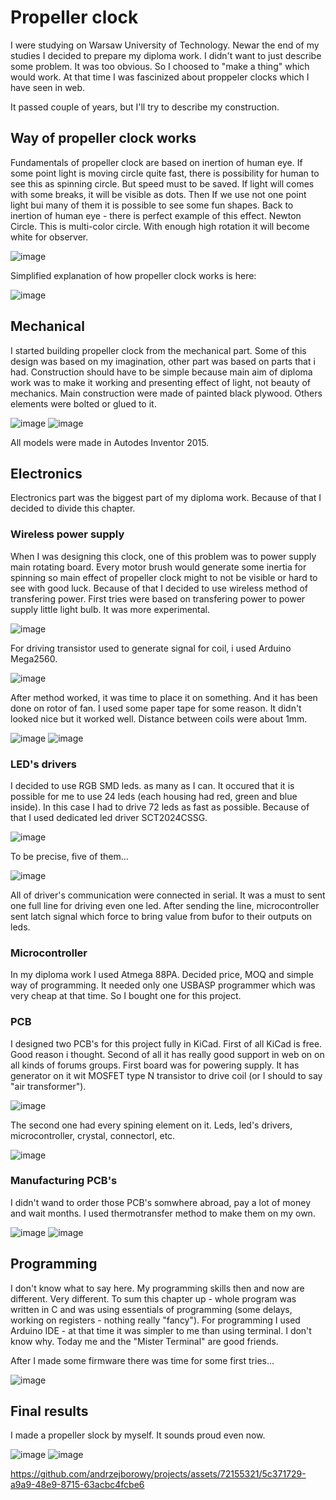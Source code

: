 # Propeller clock

I were studying on Warsaw University of Technology. Newar the end of my studies I decided to prepare my diploma work. I didn't want to just describe some problem. It was too obvious. So I choosed to "make a thing" which would work. At that time I was fascinized about proppeler clocks which I have seen in web. 

It passed couple of years, but I'll try to describe my construction.

## Way of propeller clock works

Fundamentals of propeller clock are based on inertion of human eye. If some point light is moving circle quite fast, there is possibility for human to see this as spinning circle. But speed must to be saved.
If light will comes with some breaks, it will be visible as dots.
Then If we use not one point light bui many of them it is possible to see some fun shapes.
Back to inertion of human eye - there is perfect example of this effect. Newton Circle. This is multi-color circle. With enough high rotation it will become white for observer.

![image](https://github.com/andrzejborowy/projects/assets/72155321/96cdd1f2-7bff-4be8-96fa-5462c1fc04ff)

Simplified explanation of how propeller clock works is here:

![image](https://github.com/andrzejborowy/projects/assets/72155321/192a8bd9-7989-4d1e-bb7f-2e778bed06e7)

## Mechanical

I started building propeller clock from the mechanical part. Some of this design was based on my imagination, other part was based on parts that i had.
Construction should have to be simple because main aim of diploma work was to make it working and presenting effect of light, not beauty of mechanics.
Main construction were made of painted black plywood. Others elements were bolted or glued to it.

![image](https://github.com/andrzejborowy/projects/assets/72155321/31bab016-a3ac-4016-94d3-24f258f32e6d)
![image](https://github.com/andrzejborowy/projects/assets/72155321/411dff9a-f274-4758-b85d-060d8a5ed3d1)

All models were made in Autodes Inventor 2015.


## Electronics

Electronics part was the biggest part of my diploma work. Because of that I decided to divide this chapter.

### Wireless power supply

When I was designing this clock, one of this problem was to power supply main rotating board. Every motor brush would generate some inertia for spinning so main effect of propeller clock might to not be visible or hard to see with good luck. Because of that I decided to use wireless method of transfering power. First tries were based on transfering power to power supply little light bulb. It was more experimental.

![image](https://github.com/andrzejborowy/projects/assets/72155321/ff668b45-fb61-4af9-aa63-e67ac4556a64)

For driving transistor used to generate signal for coil, i used Arduino Mega2560.

![image](https://github.com/andrzejborowy/projects/assets/72155321/62181971-4213-4d6e-a1f0-89480d6c2ab7)

After method worked, it was time to place it on something. And it has been done on rotor of fan. I used some paper tape for some reason. It didn't looked nice but it worked well. Distance between coils were about 1mm.

![image](https://github.com/andrzejborowy/projects/assets/72155321/02352818-3917-43d7-8e60-36bc88ac0bd0)
![image](https://github.com/andrzejborowy/projects/assets/72155321/2a74b774-9922-4175-8eb0-56a6e77993d7)

### LED's drivers

I decided to use RGB SMD leds. as many as I can. It occured that it is possible for me to use 24 leds (each housing had red, green and blue inside). In this case I had to drive 72 leds as fast as possible.
Because of that I used dedicated led driver SCT2024CSSG.

![image](https://github.com/andrzejborowy/projects/assets/72155321/bd4b3bb7-e110-4e68-938f-a852249b7399)

 To be precise, five of them...

![image](https://github.com/andrzejborowy/projects/assets/72155321/d9a06763-7fe3-4961-a342-8a325f8ad6c3)

All of driver's communication were connected in serial. It was a must to sent one full line for driving even one led. After sending the line, microcontroller sent latch signal which force to bring value from bufor to their outputs on leds.

### Microcontroller

In my diploma work I used Atmega 88PA. Decided price, MOQ and simple way of programming. It needed only one USBASP programmer which was very cheap at that time. So I bought one for this project.

### PCB

I designed two PCB's for this project fully in KiCad. First of all KiCad is free. Good reason i thought. Second of all it has really good support in web on on all kinds of forums groups.
First board was for powering supply. It has generator on it wit MOSFET type N transistor to drive coil (or I should to say "air transformer").

![image](https://github.com/andrzejborowy/projects/assets/72155321/c30f0c61-620e-4615-aa81-df5c51b99cd2)


The second one had every spining element on it. Leds, led's drivers, microcontroller, crystal, connectorl, etc. 

![image](https://github.com/andrzejborowy/projects/assets/72155321/6baf6335-229c-4961-ba15-63d443953a0a)

### Manufacturing PCB's

I didn't wand to order those PCB's somwhere abroad, pay a lot of money and wait months. I used thermotransfer method to make them on my own.

![image](https://github.com/andrzejborowy/projects/assets/72155321/c4d74349-c990-40c7-a725-4445c3bb1988)
![image](https://github.com/andrzejborowy/projects/assets/72155321/9bd86be3-f19b-439a-85c6-d04b0f41f67d)

## Programming

I don't know what to say here. My programming skills then and now are different. Very different. To sum this chapter up - whole program was written in C and was using essentials of programming (some delays, working on registers - nothing really "fancy"). For programming I used Arduino IDE - at that time it was simpler to me than using terminal. I don't know why. Today me and the "Mister Terminal" are good friends.

After I made some firmware there was time for some first tries...

![image](https://github.com/andrzejborowy/projects/assets/72155321/c0facd87-0ec2-494b-85f0-55119a76cf40)

## Final results

I made a propeller slock by myself. It sounds proud even now.

![image](https://github.com/andrzejborowy/projects/assets/72155321/294547bd-e691-4690-b91f-93eec94ef9c0)
![image](https://github.com/andrzejborowy/projects/assets/72155321/6de6364b-3267-485c-be62-a98982921a05)

https://github.com/andrzejborowy/projects/assets/72155321/5c371729-a9a9-48e9-8715-63acbc4fcbe6







